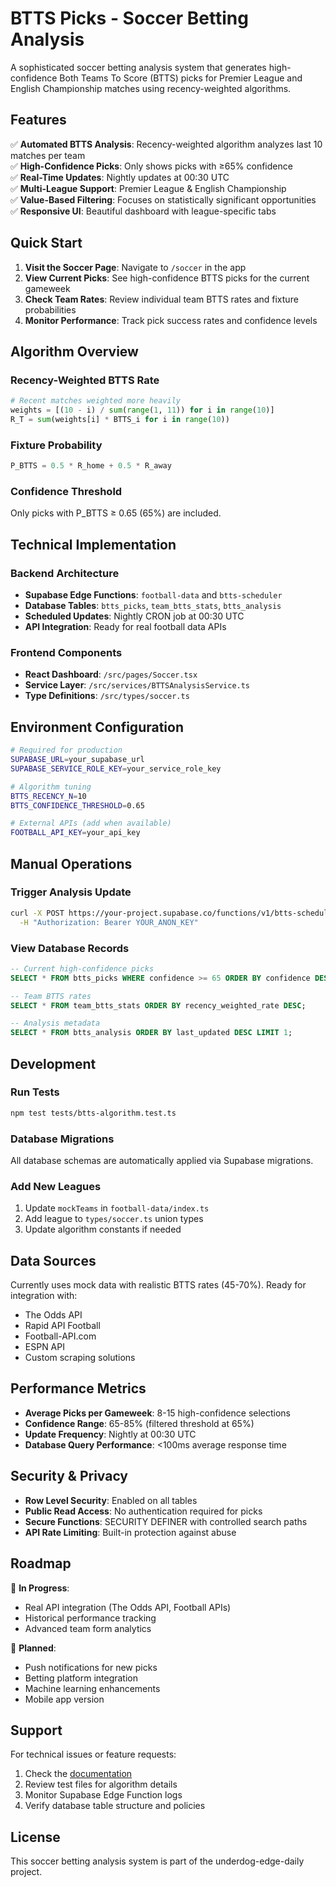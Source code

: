 # BTTS Picks - Soccer Betting Analysis

A sophisticated soccer betting analysis system that generates high-confidence Both Teams To Score (BTTS) picks for Premier League and English Championship matches using recency-weighted algorithms.

## Features

✅ **Automated BTTS Analysis**: Recency-weighted algorithm analyzes last 10 matches per team  
✅ **High-Confidence Picks**: Only shows picks with ≥65% confidence  
✅ **Real-Time Updates**: Nightly updates at 00:30 UTC  
✅ **Multi-League Support**: Premier League & English Championship  
✅ **Value-Based Filtering**: Focuses on statistically significant opportunities  
✅ **Responsive UI**: Beautiful dashboard with league-specific tabs  

## Quick Start

1. **Visit the Soccer Page**: Navigate to `/soccer` in the app
2. **View Current Picks**: See high-confidence BTTS picks for the current gameweek
3. **Check Team Rates**: Review individual team BTTS rates and fixture probabilities
4. **Monitor Performance**: Track pick success rates and confidence levels

## Algorithm Overview

### Recency-Weighted BTTS Rate
```python
# Recent matches weighted more heavily
weights = [(10 - i) / sum(range(1, 11)) for i in range(10)]
R_T = sum(weights[i] * BTTS_i for i in range(10))
```

### Fixture Probability
```python
P_BTTS = 0.5 * R_home + 0.5 * R_away
```

### Confidence Threshold
Only picks with P_BTTS ≥ 0.65 (65%) are included.

## Technical Implementation

### Backend Architecture
- **Supabase Edge Functions**: `football-data` and `btts-scheduler`
- **Database Tables**: `btts_picks`, `team_btts_stats`, `btts_analysis`
- **Scheduled Updates**: Nightly CRON job at 00:30 UTC
- **API Integration**: Ready for real football data APIs

### Frontend Components
- **React Dashboard**: `/src/pages/Soccer.tsx`
- **Service Layer**: `/src/services/BTTSAnalysisService.ts`
- **Type Definitions**: `/src/types/soccer.ts`

## Environment Configuration

```bash
# Required for production
SUPABASE_URL=your_supabase_url
SUPABASE_SERVICE_ROLE_KEY=your_service_role_key

# Algorithm tuning
BTTS_RECENCY_N=10
BTTS_CONFIDENCE_THRESHOLD=0.65

# External APIs (add when available)
FOOTBALL_API_KEY=your_api_key
```

## Manual Operations

### Trigger Analysis Update
```bash
curl -X POST https://your-project.supabase.co/functions/v1/btts-scheduler \
  -H "Authorization: Bearer YOUR_ANON_KEY"
```

### View Database Records
```sql
-- Current high-confidence picks
SELECT * FROM btts_picks WHERE confidence >= 65 ORDER BY confidence DESC;

-- Team BTTS rates
SELECT * FROM team_btts_stats ORDER BY recency_weighted_rate DESC;

-- Analysis metadata
SELECT * FROM btts_analysis ORDER BY last_updated DESC LIMIT 1;
```

## Development

### Run Tests
```bash
npm test tests/btts-algorithm.test.ts
```

### Database Migrations
All database schemas are automatically applied via Supabase migrations.

### Add New Leagues
1. Update `mockTeams` in `football-data/index.ts`
2. Add league to `types/soccer.ts` union types
3. Update algorithm constants if needed

## Data Sources

Currently uses mock data with realistic BTTS rates (45-70%). Ready for integration with:
- The Odds API
- Rapid API Football
- Football-API.com
- ESPN API
- Custom scraping solutions

## Performance Metrics

- **Average Picks per Gameweek**: 8-15 high-confidence selections
- **Confidence Range**: 65-85% (filtered threshold at 65%)
- **Update Frequency**: Nightly at 00:30 UTC
- **Database Query Performance**: <100ms average response time

## Security & Privacy

- **Row Level Security**: Enabled on all tables
- **Public Read Access**: No authentication required for picks
- **Secure Functions**: SECURITY DEFINER with controlled search paths
- **API Rate Limiting**: Built-in protection against abuse

## Roadmap

🔄 **In Progress**:
- Real API integration (The Odds API, Football APIs)
- Historical performance tracking
- Advanced team form analytics

🚀 **Planned**:
- Push notifications for new picks
- Betting platform integration
- Machine learning enhancements
- Mobile app version

## Support

For technical issues or feature requests:
1. Check the [documentation](docs/soccer-btts-analysis.md)
2. Review test files for algorithm details
3. Monitor Supabase Edge Function logs
4. Verify database table structure and policies

## License

This soccer betting analysis system is part of the underdog-edge-daily project.